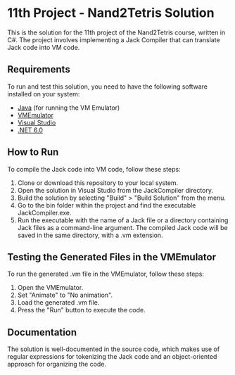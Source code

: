 # 11th Project - Nand2Tetris Solution

This is the solution for the 11th project of the Nand2Tetris course, written in C#. The project involves implementing a Jack Compiler that can translate Jack code into VM code.

## Requirements

To run and test this solution, you need to have the following software installed on your system:

- [Java](https://www.java.com/download) (for running the VM Emulator)
- [VMEmulator](https://www.nand2tetris.org/software)
- [Visual Studio](https://visualstudio.microsoft.com/downloads/)
- [.NET 6.0](https://dotnet.microsoft.com/en-us/download/dotnet/6.0)

## How to Run

To compile the Jack code into VM code, follow these steps:

1. Clone or download this repository to your local system.
2. Open the solution in Visual Studio from the JackCompiler directory.
3. Build the solution by selecting "Build" > "Build Solution" from the menu.
4. Go to the bin folder within the project and find the executable JackCompiler.exe.
5. Run the executable with the name of a Jack file or a directory containing Jack files as a command-line argument. The compiled Jack code will be saved in the same directory, with a .vm extension.

## Testing the Generated Files in the VMEmulator

To run the generated .vm file in the VMEmulator, follow these steps:

1. Open the VMEmulator.
2. Set "Animate" to "No animation".
3. Load the generated .vm file.
4. Press the "Run" button to execute the code.

## Documentation

The solution is well-documented in the source code, which makes use of regular expressions for tokenizing the Jack code and an object-oriented approach for organizing the code.
